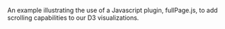 An example illustrating the use of a Javascript plugin,
fullPage.js, to add scrolling capabilities to our D3 visualizations.

